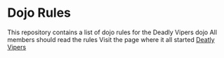 Dojo Rules
==========

This repository contains a list of dojo rules for the Deadly Vipers dojo
All members should read the rules
Visit the page where it all started [Deatly Vipers](https://github.com/deadlyvipers)

